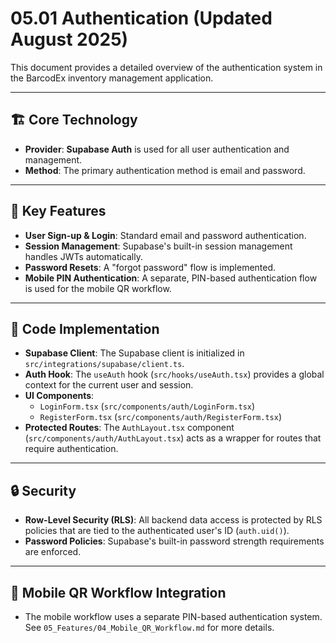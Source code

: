 # 05.01 Authentication (Updated August 2025)

This document provides a detailed overview of the authentication system in the BarcodEx inventory management application.

---

## 🏗️ **Core Technology**

-   **Provider**: **Supabase Auth** is used for all user authentication and management.
-   **Method**: The primary authentication method is email and password.

---

## 🔑 **Key Features**

-   **User Sign-up & Login**: Standard email and password authentication.
-   **Session Management**: Supabase's built-in session management handles JWTs automatically.
-   **Password Resets**: A "forgot password" flow is implemented.
-   **Mobile PIN Authentication**: A separate, PIN-based authentication flow is used for the mobile QR workflow.

---

## 📂 **Code Implementation**

-   **Supabase Client**: The Supabase client is initialized in `src/integrations/supabase/client.ts`.
-   **Auth Hook**: The `useAuth` hook (`src/hooks/useAuth.tsx`) provides a global context for the current user and session.
-   **UI Components**:
    -   `LoginForm.tsx` (`src/components/auth/LoginForm.tsx`)
    -   `RegisterForm.tsx` (`src/components/auth/RegisterForm.tsx`)
-   **Protected Routes**: The `AuthLayout.tsx` component (`src/components/auth/AuthLayout.tsx`) acts as a wrapper for routes that require authentication.

---

## 🔒 **Security**

-   **Row-Level Security (RLS)**: All backend data access is protected by RLS policies that are tied to the authenticated user's ID (`auth.uid()`).
-   **Password Policies**: Supabase's built-in password strength requirements are enforced.

---

## 📲 **Mobile QR Workflow Integration**

-   The mobile workflow uses a separate PIN-based authentication system. See `05_Features/04_Mobile_QR_Workflow.md` for more details.

















